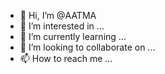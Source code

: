 - 👋 Hi, I’m @AATMA
- 👀 I’m interested in ...
- 🌱 I’m currently learning ...
- 💞️ I’m looking to collaborate on ...
- 📫 How to reach me ...

<!---
0002BLACK/0002BLACK is a ✨ special ✨ repository because its `README.md` (this file) appears on your GitHub profile.
You can click the Preview link to take a look at your changes.
--->
